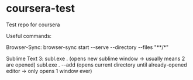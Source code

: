 # coursera-test
Test repo for coursera

Useful commands:

Browser-Sync:
browser-sync start --serve --directory --files "\*\*/\*"

Sublime Text 3:
subl.exe . (opens new sublime window -> usually means 2 are opened)
subl.exe . --add (opens current directory until already-opened editor -> only opens 1 window ever)
